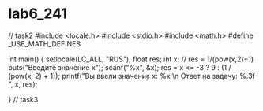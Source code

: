 # lab6_241
// task2
#include <locale.h>
#include <stdio.h>
#include <math.h>
#define _USE_MATH_DEFINES

int main()
{
	setlocale(LC_ALL, "RUS");
	float res;
	int x;
	// res = 1/(pow(x,2)+1)
	puts("Введите значение x");
	scanf("%x", &x);
	res = x <= -3 ? 9 : (1 / (pow(x, 2) + 1));
	printf("Вы ввели значение x: %x \n Ответ на задачу: %.3f ", x, res);
	

}
// task3
